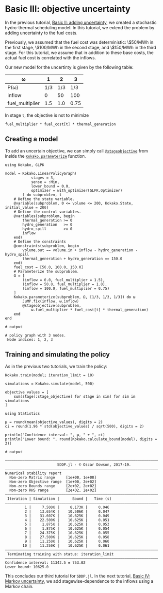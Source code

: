 # Basic III: objective uncertainty

In the previous tutorial, [Basic II: adding uncertainty](@ref), we created a
stochastic hydro-thermal scheduling model. In this tutorial, we extend the
problem by adding uncertainty to the fuel costs.

Previously, we assumed that the fuel cost was deterministic: \\\$50/MWh in the
first stage, \\\$100/MWh in the second stage, and \\\$150/MWh in the third
stage. For this tutorial, we assume that in addition to these base costs, the
actual fuel cost is correlated with the inflows.

Our new model for the uncertinty is given by the following table:

| ω               |   1 |   2 |    3 |
| ----            | --- | --- | ---- |
| P(ω)            | 1/3 | 1/3 |  1/3 |
| inflow          |   0 |  50 |  100 |
| fuel_multiplier | 1.5 | 1.0 | 0.75 |


In stage `t`, the objective is not to minimize

`fuel_multiplier * fuel_cost[t] * thermal_generation`

## Creating a model

To add an uncertain objective, we can simply call [`@stageobjective`](@ref) from
inside the [`Kokako.parameterize`](@ref) function.

```jldoctest tutorial_two
using Kokako, GLPK

model = Kokako.LinearPolicyGraph(
            stages = 3,
            sense = :Min,
            lower_bound = 0.0,
            optimizer = with_optimizer(GLPK.Optimizer)
        ) do subproblem, t
    # Define the state variable.
    @variable(subproblem, 0 <= volume <= 200, Kokako.State, initial_value = 200)
    # Define the control variables.
    @variables(subproblem, begin
        thermal_generation >= 0
        hydro_generation   >= 0
        hydro_spill        >= 0
        inflow
    end)
    # Define the constraints
    @constraints(subproblem, begin
        volume.out == volume.in + inflow - hydro_generation - hydro_spill
        thermal_generation + hydro_generation == 150.0
    end)
    fuel_cost = [50.0, 100.0, 150.0]
    # Parameterize the subproblem.
    Ω = [
        (inflow = 0.0, fuel_multiplier = 1.5),
        (inflow = 50.0, fuel_multiplier = 1.0),
        (inflow = 100.0, fuel_multiplier = 0.75)
    ]
    Kokako.parameterize(subproblem, Ω, [1/3, 1/3, 1/3]) do ω
        JuMP.fix(inflow, ω.inflow)
        @stageobjective(subproblem,
            ω.fuel_multiplier * fuel_cost[t] * thermal_generation)
    end
end

# output

A policy graph with 3 nodes.
 Node indices: 1, 2, 3
```

## Training and simulating the policy

As in the previous two tutorials, we train the policy:
```jldoctest tutorial_two; filter=[r"\|.+?\n", r"Confidence interval.+?\n"]
Kokako.train(model; iteration_limit = 10)

simulations = Kokako.simulate(model, 500)

objective_values = [
    sum(stage[:stage_objective] for stage in sim) for sim in simulations
]

using Statistics

μ = round(mean(objective_values), digits = 2)
ci = round(1.96 * std(objective_values) / sqrt(500), digits = 2)

println("Confidence interval: ", μ, " ± ", ci)
println("Lower bound: ", round(Kokako.calculate_bound(model), digits = 2))

# output

———————————————————————————————————————————————————————————————————————————————
                        SDDP.jl - © Oscar Dowson, 2017-19.
———————————————————————————————————————————————————————————————————————————————
Numerical stability report
  Non-zero Matrix range     [1e+00, 1e+00]
  Non-zero Objective range  [1e+00, 2e+02]
  Non-zero Bounds range     [2e+02, 2e+02]
  Non-zero RHS range        [2e+02, 2e+02]
———————————————————————————————————————————————————————————————————————————————
 Iteration | Simulation |      Bound |   Time (s)
———————————————————————————————————————————————————————————————————————————————
         1 |     7.500K |     8.173K |     0.046
         2 |    13.654K |    10.506K |     0.047
         3 |    31.607K |    10.625K |     0.049
         4 |    22.500K |    10.625K |     0.051
         5 |     1.875K |    10.625K |     0.053
         6 |     1.875K |    10.625K |     0.054
         7 |    24.375K |    10.625K |     0.055
         8 |    27.500K |    10.625K |     0.058
         9 |    11.250K |    10.625K |     0.060
        10 |    11.250K |    10.625K |     0.061
———————————————————————————————————————————————————————————————————————————————
 Terminating training with status: iteration_limit
———————————————————————————————————————————————————————————————————————————————
Confidence interval: 11342.5 ± 753.02
Lower bound: 10625.0
```

This concludes our third tutorial for `SDDP.jl`. In the next tutorial,
[Basic IV: Markov uncertainty](@ref), we add stagewise-dependence to the
inflows using a Markov chain.
